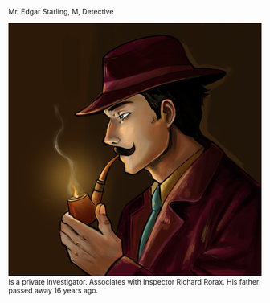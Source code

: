 Mr. Edgar Starling, M, Detective 

![/Images/Mr_edgar_starling.png](/Images/Mr_edgar_starling.png) 
Is a private investigator. Associates with Inspector Richard Rorax. His father passed away 16 years ago.